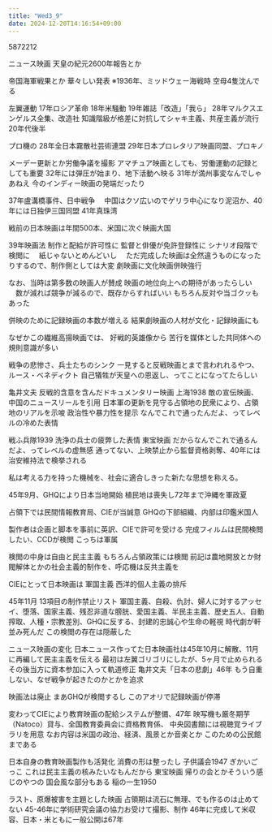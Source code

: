 ```yaml
---
title: "Wed3_9"
date: 2024-12-20T14:16:54+09:00
---
```

5872212

ニュース映画
天皇の紀元2600年報告とか

帝国海軍戦果とか
華々しい発表
※1936年、ミッドウェー海戦時
空母4隻沈んでる

左翼運動
17年ロシア革命
18年米騒動
19年雑誌「改造」「我ら」
28年マルクスエンゲルス全集、改造社
知識階級が格差に対抗してシャキ主義、共産主義が流行
20年代後半

プロ機の
28年全日本霧散社芸術連盟
29年日本プロレタリア映画同盟、プロキノ

メーデー更新とか労働争議を撮影
アマチュア映画としても、労働運動の記録としても重要
32年には弾圧が始まり、地下活動へ映る
31年が満州事変なんでしゃあねえ
今のインディー映画の発端だったり

37年盧溝橋事件、日中戦争
　中国はクソ広いのでゲリラ中心になり泥沼か、40年には日独伊三国同盟
41年真珠湾

戦前の日本映画は年間500本、米国に次ぐ映画大国

39年映画法
制作と配給が許可性に
監督と俳優が免許登録性に
シナリオ段階で検閲に
　紙じゃないとめんどいし
　ただ完成した映画は全然違うものになったりするので、制作側としては大変
劇映画に文化映画併映強行

なお、当時は第多数の映画人が賛成
映画の地位向上への期待があったらしい
　数が減れば競争が減るので、既存からすればいい
もちろん反対や当ゴクッもあった

併映のために記録映画の本数が増える
結果劇映画の人材が文化・記録映画にも


なぜかこの繊維高揚映画では、
好戦的英雄像から
苦行を媒体とした共同体への規則意識が多い

戦争の悲惨さ、兵士たちのシンク
一見すると反戦映画とまで言われれるやつ、ルース・ベネディクト
自己犠牲が天皇への恩返し、ってことになってたらしい

亀井文夫
反戦的含意を含んだドキュメンタリー映画
上海1938
敵の宣伝映画、中国のニュースリールを引用
日本軍の更新を見守る占領地の民衆により、占領地のリアルを示唆
政治性や暴力性を提示
なんでこれで通ったんだよ、ってレベルの冷めた表情

戦ふ兵隊1939
洗浄の兵士の疲弊した表情
東宝映画
だからなんでこれで通るんだよ、ってレベルの虚無感
通ってない、上映禁止から監督資格剥奪、40年には治安維持法で検挙される

私は考える力を持った機械を、社会に適合しきった新たな思想を称える。

45年9月、GHQにより日本当地開始
植民地は喪失し72年まで沖縄を軍政夏

占領下では民間情報教育局、CIEが当誠意
GHQの下部組織、内部は印鑑米国人

製作者は企画と脚本を事前に英訳、CIEで許可を受ける
完成フィルムは民間検閲したい、CCDが検閲
こっちは軍属

検閲の中身は自由と民主主義
もちろん占領政策には検閲
前記は農地開放とか財閥解体とかの社会主義的制作を、呼応機は反共主義を

CIEにとって日本映画は
軍国主義
西洋的個人主義の排斥

45年11月
13項目の制作禁止リスト
軍国主義、自殺、仇討、婦人に対するアッセイ、堕落、国家主義、残忍非道な膀胱、愛国主義、半民主主義、歴史五人、自動搾取、人種・宗教差別、GHQに反する、封建的忠誠心や生命の軽視
時代劇が軒並み死んだ
この検閲の存在は隠蔽した

ニュース映画の変化
日本ニュース作ってた日本映画社は45年10月に解散、11月に再編して民主主義を伝える
最初は左翼ゴリゴリにしたが、5ヶ月で止められる
その後当方に資本参加に入って軌道修正
亀井文夫「日本の悲劇」46年
もう自重しない、なぜ戦争が起きたのかとかを追求

映画法は廃止
まあGHQが検閲するし
このアオリで記録映画が停滞

変わってCIEにより教育映画の配給システムが整備、47年
映写機も厳冬期芋（Natoco）貸与、全国教育委員会に資格教育係、
中央図書館には視聴覚ライブラリを用意
なお内容は米国の政治、経済、風景とか音楽とか
このための公民館まである

日本自身の教育映画製作も活発化
消費の形は整ったし
子供議会1947
ぎかいごっこ
これは民主主義の核みたいなもんだから
東宝映画
帰りの会とかそういう感じのやつの
国会風な部分もある
稲の一生1950

ラスト、原爆被害を主題とした映画
占領期は流石に無理、でも作るのは止めてない
45-46年に学術研究会議の協力お受けて撮影、制作
46年に完成して米収容、日本・米ともに一般公開は67年
